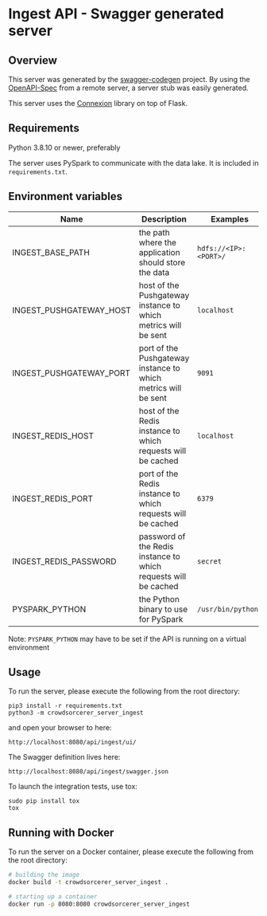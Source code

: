 # Ingest API - Swagger generated server

## Overview
This server was generated by the [swagger-codegen](https://github.com/swagger-api/swagger-codegen) project. By using the
[OpenAPI-Spec](https://github.com/swagger-api/swagger-core/wiki) from a remote server, a server stub was easily generated.

This server uses the [Connexion](https://github.com/zalando/connexion) library on top of Flask.

## Requirements
Python 3.8.10 or newer, preferably

The server uses PySpark to communicate with the data lake. It is included in `requirements.txt`.

## Environment variables

| Name | Description | Examples | Default |
|------|-------------|----------|---------|
| INGEST_BASE_PATH | the path where the application should store the data | `hdfs://<IP>:<PORT>/` | `file:///tmp/` |
| INGEST_PUSHGATEWAY_HOST | host of the Pushgateway instance to which metrics will be sent | `localhost` | `localhost` |
| INGEST_PUSHGATEWAY_PORT | port of the Pushgateway instance to which metrics will be sent | `9091` | `9091` |
| INGEST_REDIS_HOST | host of the Redis instance to which requests will be cached | `localhost` | `localhost` |
| INGEST_REDIS_PORT | port of the Redis instance to which requests will be cached | `6379` | `6379` |
| INGEST_REDIS_PASSWORD | password of the Redis instance to which requests will be cached | `secret` | `` |
| PYSPARK_PYTHON | the Python binary to use for PySpark | `/usr/bin/python3` | None |

Note: `PYSPARK_PYTHON` may have to be set if the API is running on a virtual environment

## Usage
To run the server, please execute the following from the root directory:

```
pip3 install -r requirements.txt
python3 -m crowdsorcerer_server_ingest
```

and open your browser to here:

```
http://localhost:8080/api/ingest/ui/
```

The Swagger definition lives here:

```
http://localhost:8080/api/ingest/swagger.json
```

To launch the integration tests, use tox:
```
sudo pip install tox
tox
```

## Running with Docker

To run the server on a Docker container, please execute the following from the root directory:

```bash
# building the image
docker build -t crowdsorcerer_server_ingest .

# starting up a container
docker run -p 8080:8080 crowdsorcerer_server_ingest
```
